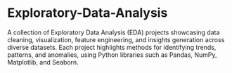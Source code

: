 # Exploratory-Data-Analysis
A collection of Exploratory Data Analysis (EDA) projects showcasing data cleaning, visualization, feature engineering, and insights generation across diverse datasets. Each project highlights methods for identifying trends, patterns, and anomalies, using Python libraries such as Pandas, NumPy, Matplotlib, and Seaborn.
